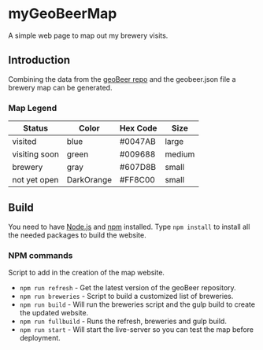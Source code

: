 # myGeoBeerMap

A simple web page to map out my brewery visits.

## Introduction

Combining the data from the [geoBeer repo](https://github.com/devNoiseConsulting/geoBeer) and the geobeer.json file a brewery map can be generated.

### Map Legend

Status        | Color      | Hex Code | Size
------------- | ---------- | -------- | ------
visited       | blue       | #0047AB  | large
visiting soon | green      | #009688  | medium
brewery       | gray       | #607D8B  | small
not yet open  | DarkOrange | #FF8C00  | small

## Build

You need to have [Node.js](https://nodejs.org/) and [npm](https://www.npmjs.com/) installed. Type `npm install` to install all the needed packages to build the website.

### NPM commands

Script to add in the creation of the map website.

- `npm run refresh` - Get the latest version of the geoBeer repository.
- `npm run breweries` - Script to build a customized list of breweries.
- `npm run build` - Will run the breweries script and the gulp build to create the updated website.
- `npm run fullbuild` - Runs the refresh, breweries and gulp build.
- `npm run start` - Will start the live-server so you can test the map before deployment.
